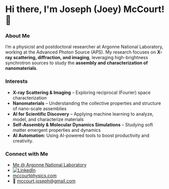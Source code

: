 # Hi there, I'm Joseph (Joey) McCourt! 👋  

### About Me  
I’m a physicist and postdoctoral researcher at Argonne National Laboratory, working at the Advanced Photon Source (APS). My research focuses on **X-ray scattering, diffraction, and imaging**, leveraging high-brightness synchrotron sources to study the **assembly and characterization of nanomaterials**.  

### Interests
- **X-ray Scattering & Imaging** – Exploring reciprocal (Fourier) space characterization
- **Nanomaterials** – Understanding the collective properties and structure of nano-scale assemblies  
- **AI for Scientific Discovery** – Applying machine learning to analyze, model, and characterize materials   
- **Self-Assembly & Molecular Dynamics Simulations** – Studying soft matter emergent properties and dynamics
-  **AI Automation:** Using AI-powered tools to boost productivity and creativity.

### Connect with Me  
- [Me @ Argonne National Laboratory](https://www.anl.gov/profile/joseph-mccourt) 
- [![LinkedIn](https://img.shields.io/badge/-LinkedIn-0A66C2?style=flat-square&logo=linkedin&logoColor=white)](https://www.linkedin.com/in/joseph-mccourt-4a9327124/)
- [mccourtphysics.com](https://mccourtphysics.com)
- 📧 mccourt.joseph@gmail.com  

<!---
jmccourt11/jmccourt11 is a ✨ special ✨ repository because its `README.md` (this file) appears on your GitHub profile.
You can click the Preview link to take a look at your changes.
--->
